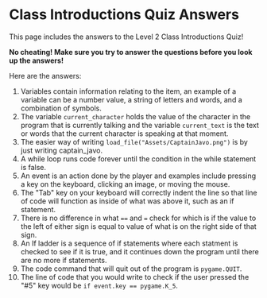 # Class Introductions Quiz Answers

This page includes the answers to the Level 2 Class Introductions Quiz!

**No cheating! Make sure you try to answer the questions before you look up the answers!**

Here are the answers:

1. Variables contain information relating to the item, an example of a variable can be a number value, a string of letters and words, and a combination of symbols.
2. The variable `current_character` holds the value of the character in the program that is currently talking and the variable `current_text` is the text or words that the current character is speaking at that moment. 
3. The easier way of writing `load_file("Assets/CaptainJavo.png")` is by just writing captain_javo.
4. A while loop runs code forever until the condition in the while statement is false. 
5. An event is an action done by the player and examples include pressing a key on the keyboard, clicking an image, or moving the mouse. 
6. The "Tab" key on your keyboard will correctly indent the line so that line of code will function as inside of what was above it, such as an if statement.
7. There is no difference in what `==` and `=` check for which is if the value to the left of either sign is equal to value of what is on the right side of that sign. 
8. An If ladder is a sequence of if statements where each statment is checked to see if it is true, and it continues down the program until there are no more if statements.
9. The code command that will quit out of the program is `pygame.QUIT`.
10. The line of code that you would write to check if the user pressed the "#5" key would be `if event.key == pygame.K_5`.

